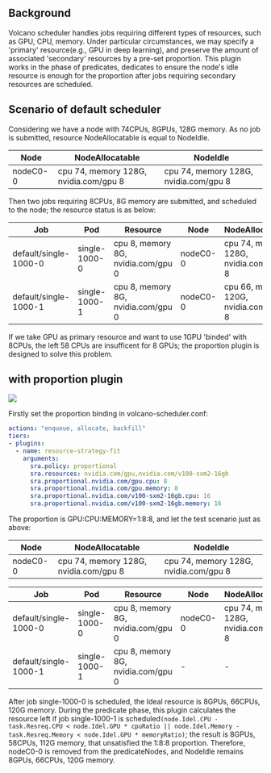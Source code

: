 ## Background

Volcano scheduler handles jobs requiring different types of resources, such as GPU, CPU, memory. Under particular circumstances, we may specify a 'primary' resource(e.g., GPU in deep learning), and preserve the amount of associated 'secondary' resources by a pre-set proportion. This plugin works in the phase of predicates, dedicates to ensure the node's idle resource is enough for the proportion after jobs requiring secondary resources are scheduled.

## Scenario of default scheduler

Considering we have a node with 74CPUs, 8GPUs, 128G memory. As no job is submitted, resource NodeAllocatable is equal to NodeIdle.

Node | NodeAllocatable | NodeIdle
---|---|---
nodeC0-0 | cpu 74, memory 128G, nvidia.com/gpu 8 | cpu 74, memory 128G, nvidia.com/gpu 8 |

Then two jobs requiring 8CPUs, 8G memory are submitted, and scheduled to the node; the resource status is as below:

Job | Pod | Resource | Node | NodeAllocatable | NodeIdle
---|---|---|---|---|---
default/single-1000-0 | single-1000-0 | cpu 8, memory 8G, nvidia.com/gpu 0 | nodeC0-0 | cpu 74, memory 128G, nvidia.com/gpu 8 | cpu 66, memory 120G, nvidia.com/gpu 8 |
default/single-1000-1 | single-1000-1 | cpu 8, memory 8G, nvidia.com/gpu 0 | nodeC0-0 | cpu 66, memory 120G, nvidia.com/gpu 8 | cpu 58, memory 112G, nvidia.com/gpu 8 |

If we take GPU as primary resource and want to use 1GPU 'binded' with 8CPUs, the left 58 CPUs are insufficent for 8 GPUs; the proportion plugin is designed to solve this problem.

## with proportion plugin

![](./images/proportional-diagram.png)

Firstly set the proportion binding in volcano-scheduler.conf:

```yaml
actions: "enqueue, allocate, backfill"
tiers:
- plugins:
  - name: resource-strategy-fit
    arguments:
      sra.policy: proportional
      sra.resources: nvidia.com/gpu,nvidia.com/v100-sxm2-16gb
      sra.proportional.nvidia.com/gpu.cpu: 8
      sra.proportional.nvidia.com/gpu.memory: 8
      sra.proportional.nvidia.com/v100-sxm2-16gb.cpu: 16
      sra.proportional.nvidia.com/v100-sxm2-16gb.memory: 16
```

The proportion is GPU:CPU:MEMORY=1:8:8, and let the test scenario just as above:

Node | NodeAllocatable | NodeIdle
---|---|---
nodeC0-0 | cpu 74, memory 128G, nvidia.com/gpu 8 | cpu 74, memory 128G, nvidia.com/gpu 8 |

Job | Pod | Resource | Node | NodeAllocatable | NodeIdle
---|---|---|---|---|---
default/single-1000-0 | single-1000-0 | cpu 8, memory 8G, nvidia.com/gpu 0 | nodeC0-0 | cpu 74, memory 128G, nvidia.com/gpu 8 | cpu 66, memory 120G, nvidia.com/gpu 8 |
default/single-1000-1 | single-1000-1 | cpu 8, memory 8G, nvidia.com/gpu 0 | - | - | - |

After job single-1000-0 is scheduled, the Ideal resource is 8GPUs, 66CPUs, 120G memory. During the predicate phase, this plugin calculates the resource left if job single-1000-1 is scheduled`(node.Idel.CPU - task.Resreq.CPU < node.Idel.GPU * cpuRatio ||
node.Idel.Memory - task.Resreq.Memory < node.Idel.GPU * memoryRatio)`; the result is 8GPUs, 58CPUs, 112G memory, that unsatisfied the 1:8:8 proportion. Therefore, nodeC0-0 is removed from the predicateNodes, and NodeIdle remains 8GPUs, 66CPUs, 120G memory. 



